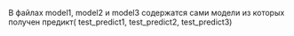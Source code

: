 В файлах model1, model2 и model3 содержатся сами модели из которых получен предикт( test_predict1, test_predict2, test_predict3)
